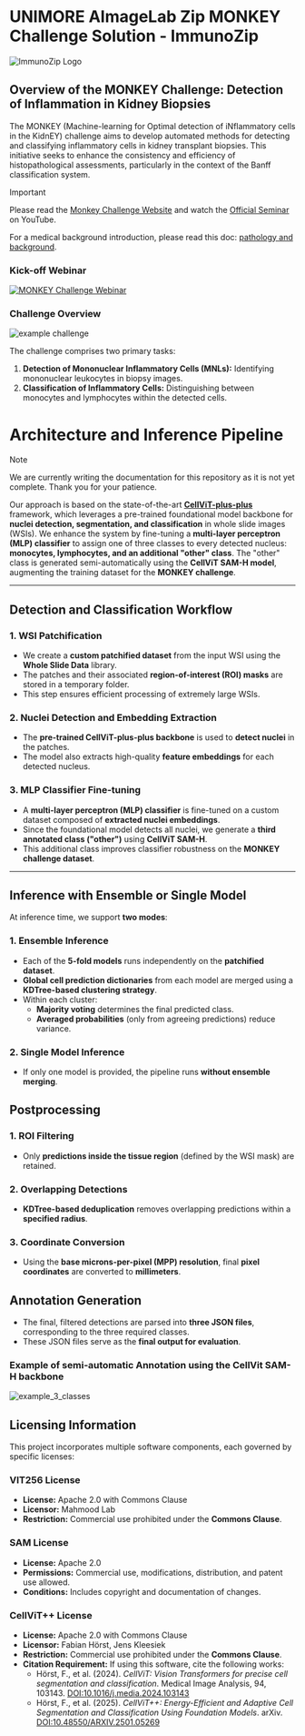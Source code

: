 # UNIMORE AImageLab Zip MONKEY Challenge Solution - ImmunoZip

![ImmunoZip Logo](media/images/ImmunoZip_logo_complete_resized.png)

## Overview of the MONKEY Challenge: Detection of Inflammation in Kidney Biopsies

The MONKEY (Machine-learning for Optimal detection of iNflammatory cells in the KidnEY) challenge aims to develop automated methods for detecting and classifying inflammatory cells in kidney transplant biopsies. This initiative seeks to enhance the consistency and efficiency of histopathological assessments, particularly in the context of the Banff classification system.

> [!IMPORTANT]  
> Please read the [Monkey Challenge Website](https://monkey.grand-challenge.org/) and watch the [Official Seminar](https://www.youtube.com/watch?v=A1uZmbYutYU) on YouTube.
>
> For a medical background introduction, please read this doc: [pathology and background](docs/medical_background_pathology.md).


### Kick-off Webinar

[![MONKEY Challenge Webinar](https://img.youtube.com/vi/A1uZmbYutYU/0.jpg)](https://www.youtube.com/watch?v=A1uZmbYutYU)


### Challenge Overview

![example challenge](media/images/classification_example.png)

The challenge comprises two primary tasks:

1. **Detection of Mononuclear Inflammatory Cells (MNLs):** Identifying mononuclear leukocytes in biopsy images.
2. **Classification of Inflammatory Cells:** Distinguishing between monocytes and lymphocytes within the detected cells.

# **Architecture and Inference Pipeline**

> [!NOTE]  
> We are currently writing the documentation for this repository as it is not yet complete. 
> Thank you for your patience.
>

Our approach is based on the state-of-the-art **[CellViT-plus-plus](https://github.com/TIO-IKIM/CellViT-plus-plus)** framework, which leverages a pre-trained foundational model backbone for **nuclei detection, segmentation, and classification** in whole slide images (WSIs). We enhance the system by fine-tuning a **multi-layer perceptron (MLP) classifier** to assign one of three classes to every detected nucleus: **monocytes, lymphocytes, and an additional "other" class**. The "other" class is generated semi-automatically using the **CellViT SAM-H model**, augmenting the training dataset for the **MONKEY challenge**.

---

## **Detection and Classification Workflow**

### **1. WSI Patchification**
- We create a **custom patchified dataset** from the input WSI using the **Whole Slide Data** library.
- The patches and their associated **region-of-interest (ROI) masks** are stored in a temporary folder.
- This step ensures efficient processing of extremely large WSIs.

### **2. Nuclei Detection and Embedding Extraction**
- The **pre-trained CellViT-plus-plus backbone** is used to **detect nuclei** in the patches.
- The model also extracts high-quality **feature embeddings** for each detected nucleus.

### **3. MLP Classifier Fine-tuning**
- A **multi-layer perceptron (MLP) classifier** is fine-tuned on a custom dataset composed of **extracted nuclei embeddings**.
- Since the foundational model detects all nuclei, we generate a **third annotated class ("other")** using **CellViT SAM-H**.
- This additional class improves classifier robustness on the **MONKEY challenge dataset**.

---

## **Inference with Ensemble or Single Model**
At inference time, we support **two modes**:

### **1. Ensemble Inference**
- Each of the **5-fold models** runs independently on the **patchified dataset**.
- **Global cell prediction dictionaries** from each model are merged using a **KDTree-based clustering strategy**.
- Within each cluster:
  - **Majority voting** determines the final predicted class.
  - **Averaged probabilities** (only from agreeing predictions) reduce variance.

### **2. Single Model Inference**
- If only one model is provided, the pipeline runs **without ensemble merging**.

## **Postprocessing**

### **1. ROI Filtering**
- Only **predictions inside the tissue region** (defined by the WSI mask) are retained.

### **2. Overlapping Detections**
- **KDTree-based deduplication** removes overlapping predictions within a **specified radius**.

### **3. Coordinate Conversion**
- Using the **base microns-per-pixel (MPP) resolution**, final **pixel coordinates** are converted to **millimeters**.

## **Annotation Generation**
- The final, filtered detections are parsed into **three JSON files**, corresponding to the three required classes.
- These JSON files serve as the **final output for evaluation**.


### Example of semi-automatic Annotation using the CellVit SAM-H backbone
![example_3_classes](./media/images/third_class_cellvit_automatic_annotation_comparison.png)

## Licensing Information

This project incorporates multiple software components, each governed by specific licenses:

### **VIT256 License**
- **License:** Apache 2.0 with Commons Clause
- **Licensor:** Mahmood Lab
- **Restriction:** Commercial use prohibited under the **Commons Clause**.

### **SAM License**
- **License:** Apache 2.0
- **Permissions:** Commercial use, modifications, distribution, and patent use allowed.
- **Conditions:** Includes copyright and documentation of changes.

### **CellViT++ License**
- **License:** Apache 2.0 with Commons Clause
- **Licensor:** Fabian Hörst, Jens Kleesiek
- **Restriction:** Commercial use prohibited under the **Commons Clause**.
- **Citation Requirement:** If using this software, cite the following works:
  - Hörst, F., et al. (2024). *CellViT: Vision Transformers for precise cell segmentation and classification*. Medical Image Analysis, 94, 103143. [DOI:10.1016/j.media.2024.103143](https://doi.org/10.1016/j.media.2024.103143)
  - Hörst, F., et al. (2025). *CellViT++: Energy-Efficient and Adaptive Cell Segmentation and Classification Using Foundation Models*. arXiv. [DOI:10.48550/ARXIV.2501.05269](https://doi.org/10.48550/ARXIV.2501.05269)
